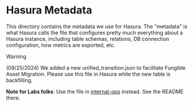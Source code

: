 # Hasura Metadata
This directory contains the metadata we use for Hasura. The "metadata" is what Hasura calls the file that configures pretty much everything about a Hasura instance, including table schemas, relations, DB connection configuration, how metrics are exported, etc.

> [!WARNING]
> (09/25/2024) We added a new unified_transition.json to facilitate Fungible Asset Migration. Please use this file in Hasura while the new table is backfilling.

**Note for Labs folks**: Use the file in [internal-ops](https://github.com/cedra-labs/internal-ops/blob/main/infra/apps/cedra-indexer-processors/metadata) instead. See the README there.
